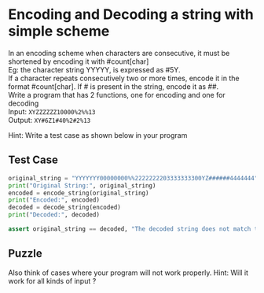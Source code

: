 # Encoding and Decoding a string with simple scheme

In an encoding scheme when characters are consecutive, it must be shortened by encoding it with #count[char]<br>
Eg: the character string YYYYY, is expressed as #5Y.<br>
If a character repeats consecutively two or more times, encode it in the format #count[char]. If # is present in the string, encode it as ##.<br>
Write a program that has 2 functions, one for encoding and one for decoding<br>
Input: `XYZZZZZZ10000%2%%13`<br>
Output: `XY#6Z1#40%2#2%13`

Hint: Write a test case as shown below in your program

## Test Case
```python
original_string = "YYYYYYY00000000%%2222222203333333300YZ######4444444"
print("Original String:", original_string)
encoded = encode_string(original_string)
print("Encoded:", encoded)
decoded = decode_string(encoded)
print("Decoded:", decoded)

assert original_string == decoded, "The decoded string does not match the original!"
```

## Puzzle
Also think of cases where your program will not work properly. 
Hint: Will it work for all kinds of input ?
